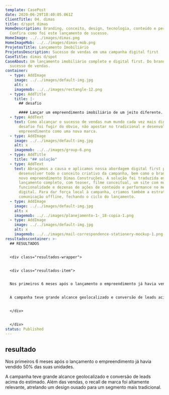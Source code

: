 ```yaml
---
template: CasePost
date: 2020-06-29T18:40:05.061Z
ClientTitle: 04. dimas
title: d/spot dimas
HomeDescription: Branding, conceito, design, tecnologia, conteúdo e performance.
  Confira como foi este lançamento de sucesso.
HomeImage: ../../images/dimas.png
HomeImageMob: ../../images/dimas-mob.png
ProjetosTitle: Lançamento Imobiliário
ProjetosDescription: Sucesso de vendas em uma campanha digital first
CaseTitle: dimas d/spot
CaseAbout: Um lançamento imobiliário completo e digital first. Do branding ao
  sucesso de vendas.
container:
  - type: AddImage
    image: ../../images/default-img.jpg
    alt: x
    imagemob: ../../images/rectangle-12.png
  - type: AddTitle
    title: |-
      ## desafio

      #### Lançar um empreendimento imobiliário de um jeito diferente.
  - type: AddText
    text: Como alcançar o sucesso de vendas num mundo cada vez mais digital? O
      desafio foi fugir do óbvio, não apostar no tradicional e desenvolver o
      empreendimento como uma nova marca.
  - type: AddImage
    image: ../../images/default-img.jpg
    alt: x
    imagemob: ../../images/group-6.png
  - type: AddTitle
    title: "## solução"
  - type: AddText
    text: Abraçamos a causa e aplicamos nossa abordagem digital first para
      desenvolver todo o conceito criativo da campanha, bem como o branding do
      novo empreendimento Dimas Construções. A solução foi traduzida em um
      lançamento completo, com teaser, filme conceitual, um site com multi
      funcionalidade e dezenas de ações de conteúdo e performance no meio
      digital. Para dar força local à campanha, criamos também a estratégia de
      comunicação offline, fechando o ciclo do lançamento.
  - type: AddImage
    image: ../../images/default-img.jpg
    alt: x
    imagemob: ../../images/planejamento-1-_18-copia-1.png
  - type: AddImage
    image: ../../images/default-img.jpg
    alt: x
    imagemob: ../../images/mail-correspondence-stationery-mockup-1.png
resultadoscontainer: >-
  ## RESULTADOS


  <div class="resultados-wrapper">


  <div class="resultados-item">


  Nos primeiros 6 meses após o lançamento o empreendimento já havia vendido 50% das suas unidades. 


  A campanha teve grande alcance geolocalizado e conversão de leads acima do estimado. Além das vendas, o recall de marca foi altamente relevante, atrelando um design ousado para um segmento mais tradicional.


  </div>


  </div>
status: Published
---
```

## resultado



Nos primeiros 6 meses após o lançamento o empreendimento já havia vendido 50% das suas unidades. 



A campanha teve grande alcance geolocalizado e conversão de leads acima do estimado. Além das vendas, o recall de marca foi altamente relevante, atrelando um design ousado para um segmento mais tradicional.